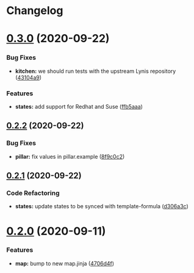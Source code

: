 # Changelog

# [0.3.0](https://github.com/saltstack-formulas/lynis-formula/compare/v0.2.2...v0.3.0) (2020-09-22)


### Bug Fixes

* **kitchen:** we should run tests with the upstream Lynis repository ([43104a9](https://github.com/saltstack-formulas/lynis-formula/commit/43104a9394572665900ccdba63354da5dfc93abf))


### Features

* **states:** add support for Redhat and Suse ([ffb5aaa](https://github.com/saltstack-formulas/lynis-formula/commit/ffb5aaa13af61ea295c65a9c5a77cbf006be1260))

## [0.2.2](https://github.com/saltstack-formulas/lynis-formula/compare/v0.2.1...v0.2.2) (2020-09-22)


### Bug Fixes

* **pillar:** fix values in pillar.example ([8f9c0c2](https://github.com/saltstack-formulas/lynis-formula/commit/8f9c0c2a57f72dbc67f8011fa5a3011a124551fd))

## [0.2.1](https://github.com/saltstack-formulas/lynis-formula/compare/v0.2.0...v0.2.1) (2020-09-22)


### Code Refactoring

* **states:** update states to be synced with template-formula ([d306a3c](https://github.com/saltstack-formulas/lynis-formula/commit/d306a3c89d87e9537655b29088d88e858da293d5))

# [0.2.0](https://github.com/saltstack-formulas/lynis-formula/compare/v0.1.0...v0.2.0) (2020-09-11)


### Features

* **map:** bump to new map.jinja ([4706d4f](https://github.com/saltstack-formulas/lynis-formula/commit/4706d4f3dd1da9e1882b9e971555b691b6d31e52))
